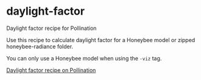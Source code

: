 # daylight-factor

Daylight factor recipe for Pollination

Use this recipe to calculate daylight factor for a Honeybee model or zipped
honeybee-radiance folder.

You can only use a Honeybee model when using the `-viz` tag.

[Daylight factor recipe on Pollination](https://app.pollination.cloud/ladybug-tools/recipes/daylight-factor/latest?tab=graph)
